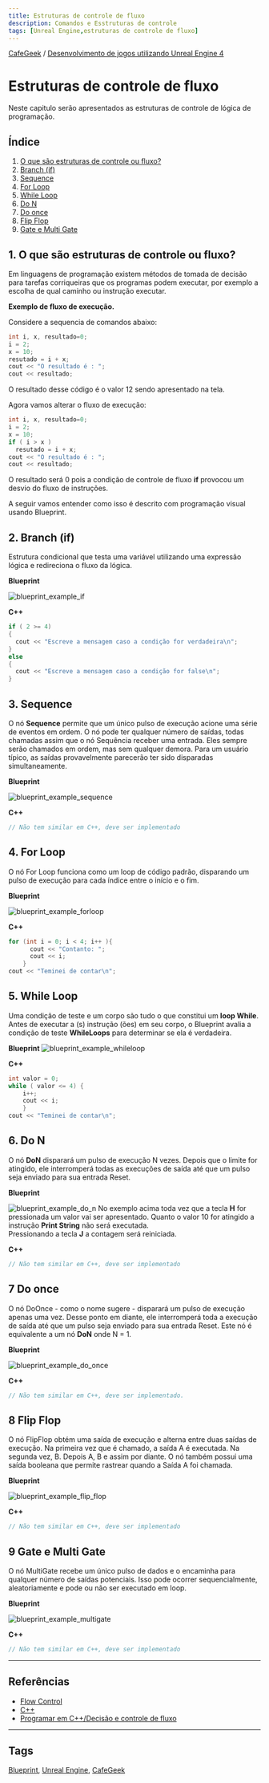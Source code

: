 ```yaml
---
title: Estruturas de controle de fluxo
description: Comandos e Esstruturas de controle
tags: [Unreal Engine,estruturas de controle de fluxo]
---
```


[CafeGeek](https://myerco.github.io/unreal-engine)  / [Desenvolvimento de jogos utilizando Unreal Engine 4](https://myerco.github.io/unreal-engine/ue4_blueprint/index.html)

# Estruturas de controle de fluxo
Neste capitulo serão apresentados as estruturas de controle de lógica de programação.

## Índice
1. [O que são estruturas de controle ou fluxo?](#1)
1. [Branch (if)](#1)
1. [Sequence](#2)
1. [For Loop](#3)
1. [While Loop](#4)
1. [Do N](#5)
1. [Do once](#6)
1. [Flip Flop](#7)
1. [Gate e Multi Gate](#8)

<a name="1"></a>
## 1. O que são estruturas de controle ou fluxo?
Em linguagens de programação existem métodos de tomada de decisão para tarefas corriqueiras que os programas podem executar, por exemplo a escolha de qual caminho ou instrução executar.  

**Exemplo de fluxo de execução.**

Considere a sequencia de comandos abaixo:
```cpp
int i, x, resultado=0;
i = 2;
x = 10;
resutado = i + x;
cout << "O resultado é : ";
cout << resultado;
```
O resultado desse código é o valor 12 sendo apresentado na tela.

Agora vamos alterar o fluxo de execução:
```cpp
int i, x, resultado=0;
i = 2;
x = 10;
if ( i > x )
  resutado = i + x;
cout << "O resultado é : ";
cout << resultado;
```
O resultado será 0 pois a condição de controle de fluxo **if** provocou um desvio do fluxo de instruções.

A seguir vamos entender como isso é descrito com programação visual usando Blueprint.

<a name="2"></a>
## 2. Branch (if)
Estrutura condicional que testa uma variável utilizando uma expressão lógica e redireciona o fluxo da lógica.

**Blueprint**

![blueprint_example_if](../imagens/estruturascontrole/blueprint_example_if.jpg)

**C++**
```cpp
if ( 2 >= 4)
{
  cout << "Escreve a mensagem caso a condição for verdadeira\n";
}
else
{
  cout << "Escreve a mensagem caso a condição for false\n";
}
```
<a name="3"></a>
## 3. Sequence
O nó **Sequence** permite que um único pulso de execução acione uma série de eventos em ordem. O nó pode ter qualquer número de saídas, todas chamadas assim que o nó Sequência receber uma entrada. Eles sempre serão chamados em ordem, mas sem qualquer demora. Para um usuário típico, as saídas provavelmente parecerão ter sido disparadas simultaneamente.

**Blueprint**

![blueprint_example_sequence](../imagens/estruturascontrole/blueprint_example_sequence.jpg)

**C++**
```cpp
// Não tem similar em C++, deve ser implementado
```

<a name="4"></a>
## 4. For Loop
O nó For Loop funciona como um loop de código padrão, disparando um pulso de execução para cada índice entre o início e o fim.

**Blueprint**

![blueprint_example_forloop](../imagens/estruturascontrole/blueprint_example_forloop.jpg)

**C++**
```cpp
for (int i = 0; i < 4; i++ ){
      cout << "Contanto: ";
      cout << i;
    }
cout << "Teminei de contar\n";    
```

<a name="5"></a>
## 5. While Loop
Uma condição de teste e um corpo são tudo o que constitui um **loop While**. Antes de executar a (s) instrução (ões) em seu corpo, o Blueprint avalia a condição de teste **WhileLoops** para determinar se ela é verdadeira.

**Blueprint**
![blueprint_example_whileloop](../imagens/estruturascontrole/blueprint_example_whileloop.jpg)

**C++**
```cpp
int valor = 0;
while ( valor <= 4) {
    i++;
    cout << i;
    }
cout << "Teminei de contar\n";    
```

<a name="6"></a>
## 6. Do N
O nó **DoN** disparará um pulso de execução N vezes. Depois que o limite for atingido, ele interromperá todas as execuções de saída até que um pulso seja enviado para sua entrada Reset.

**Blueprint**

![blueprint_example_do_n](../imagens/estruturascontrole/blueprint_example_do_n.jpg)
No exemplo acima toda vez que a tecla **H** for pressionada um valor vai ser apresentado. Quanto o valor 10 for atingido a instrução **Print String** não será executada.  
Pressionando a tecla **J** a contagem será reiniciada.

**C++**
```cpp
// Não tem similar em C++, deve ser implementado
```

<a name="7"></a>
## 7 Do once
O nó DoOnce - como o nome sugere - disparará um pulso de execução apenas uma vez. Desse ponto em diante, ele interromperá toda a execução de saída até que um pulso seja enviado para sua entrada Reset. Este nó é equivalente a um nó **DoN** onde N = 1.

**Blueprint**

![blueprint_example_do_once](../imagens/estruturascontrole/blueprint_example_do_once.jpg)

**C++**
```cpp
// Não tem similar em C++, deve ser implementado.
```

<a name="8"></a>
## 8 Flip Flop
O nó FlipFlop obtém uma saída de execução e alterna entre duas saídas de execução. Na primeira vez que é chamado, a saída A é executada. Na segunda vez, B. Depois A, B e assim por diante. O nó também possui uma saída booleana que permite rastrear quando a Saída A foi chamada.

**Blueprint**

![blueprint_example_flip_flop](../imagens/estruturascontrole/blueprint_example_flip_flop.jpg)

**C++**
```cpp
// Não tem similar em C++, deve ser implementado
```

<a name="9"></a>
## 9 Gate e Multi Gate
O nó MultiGate recebe um único pulso de dados e o encaminha para qualquer número de saídas potenciais. Isso pode ocorrer sequencialmente, aleatoriamente e pode ou não ser executado em loop.

**Blueprint**

![blueprint_example_multigate](../imagens/estruturascontrole/blueprint_example_multigate.jpg)

**C++**
```cpp
// Não tem similar em C++, deve ser implementado
```
***
## Referências
- [Flow Control](https://docs.unrealengine.com/en-US/ProgrammingAndScripting/Blueprints/UserGuide/FlowControl/index.html)
- [C++](https://docs.microsoft.com/pt-br/cpp/cpp/if-else-statement-cpp?view=msvc-160)
- [Programar em C++/Decisão e controle de fluxo](https://pt.wikibooks.org/wiki/Programar_em_C%2B%2B/Decis%C3%A3o_e_controle_de_fluxo)
***
## Tags
[Blueprint](https://myerco.github.io/unreal-engine/ue4_blueprint/blueprint.html), [Unreal Engine](https://myerco.github.io/unreal-engine/ue4_blueprint/index.html), [CafeGeek](https://myerco.github.io/unreal-engine/)

